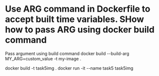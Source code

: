 # Use ARG command in Dockerfile to accept built time variables. SHow how to pass ARG using docker build command




Pass argument using build command
docker build --build-arg MY_ARG=custom_value -t my-image .


docker build -t task5img .
docker run -it --name task5 task5img

